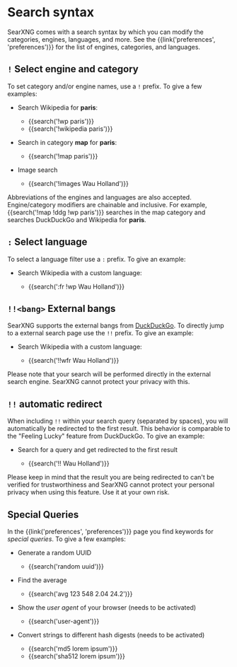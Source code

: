 # Search syntax

SearXNG comes with a search syntax by which you can modify the categories,
engines, languages, and more.  See the {{link('preferences', 'preferences')}} for
the list of engines, categories, and languages.

## `!` Select engine and category

To set category and/or engine names, use a `!` prefix.  To give a few examples:

- Search Wikipedia for **paris**:

  - {{search('!wp paris')}}
  - {{search('!wikipedia paris')}}

- Search in category **map** for **paris**:

  - {{search('!map paris')}}

- Image search

  - {{search('!images Wau Holland')}}

Abbreviations of the engines and languages are also accepted.  Engine/category
modifiers are chainable and inclusive.  For example, {{search('!map !ddg !wp
paris')}} searches in the map category and searches DuckDuckGo and Wikipedia for **paris**.

## `:` Select language

To select a language filter use a `:` prefix.  To give an example:

- Search Wikipedia with a custom language:

  - {{search(':fr !wp Wau Holland')}}

## `!!<bang>` External bangs

SearXNG supports the external bangs from [DuckDuckGo].  To directly jump to a
external search page use the `!!` prefix.  To give an example:

- Search Wikipedia with a custom language:

  - {{search('!!wfr Wau Holland')}}

Please note that your search will be performed directly in the external search
engine.  SearXNG cannot protect your privacy with this.

[DuckDuckGo]: https://duckduckgo.com/bang

## `!!` automatic redirect

When including `!!` within your search query (separated by spaces), you will
automatically be redirected to the first result.  This behavior is comparable to
the "Feeling Lucky" feature from DuckDuckGo.  To give an example:

- Search for a query and get redirected to the first result

  - {{search('!! Wau Holland')}}

Please keep in mind that the result you are being redirected to can't be
verified for trustworthiness and SearXNG cannot protect your personal privacy
when using this feature.  Use it at your own risk.

## Special Queries

In the {{link('preferences', 'preferences')}} page you find keywords for
_special queries_.  To give a few examples:

- Generate a random UUID

  - {{search('random uuid')}}

- Find the average

  - {{search('avg 123 548 2.04 24.2')}}

- Show the _user agent_ of your browser (needs to be activated)

  - {{search('user-agent')}}

- Convert strings to different hash digests (needs to be activated)

  - {{search('md5 lorem ipsum')}}
  - {{search('sha512 lorem ipsum')}}

